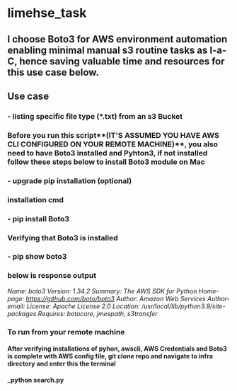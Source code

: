 # limehse_task
## I choose Boto3 for AWS environment automation enabling minimal manual s3 routine tasks as I-a-C, hence saving valuable time and resources for this use case below.
## Use case
### - listing specific file type (*.txt) from an s3 Bucket

### Before you run this script**(IT'S ASSUMED YOU HAVE AWS CLI CONFIGURED ON YOUR REMOTE MACHINE)**, you also need to have Boto3 installed and Pyhton3, if not installed follow these steps below to install Boto3 module on Mac
### - upgrade pip installation (optional)
### installation cmd
### - pip install Boto3
### Verifying that Boto3 is installed
### - pip show boto3 
### below is response output
_Name: boto3
Version: 1.34.2
Summary: The AWS SDK for Python
Home-page: https://github.com/boto/boto3
Author: Amazon Web Services
Author-email: 
License: Apache License 2.0
Location: /usr/local/lib/python3.9/site-packages
Requires: botocore, jmespath, s3transfer_

### To run from your remote machine
#### After verifying installations of pyhon, awscli, AWS Credentials and Boto3 is complete with AWS config file, git clone repo and navigate to infra directory and enter this the terminal 
#### _python search.py